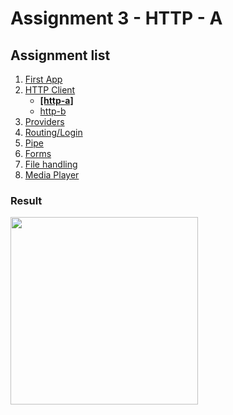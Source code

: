 # Assignment 3 - HTTP - A

## Assignment list
1. [First App](https://github.com/joonasmkauppinen/first-ionic-app/tree/master)
2. [HTTP Client](https://github.com/joonasmkauppinen/first-ionic-app/tree/http-a)
   - **[[http-a]](https://github.com/joonasmkauppinen/first-ionic-app/tree/http-a)**
   - [http-b](https://github.com/joonasmkauppinen/first-ionic-app/tree/http-b)
3. [Providers](https://github.com/joonasmkauppinen/first-ionic-app/tree/ionic-providers)
4. [Routing/Login](https://github.com/joonasmkauppinen/first-ionic-app/tree/ionic-navigation-login)
5. [Pipe](https://github.com/joonasmkauppinen/first-ionic-app/tree/ionic-pipes-task-a)
6. [Forms](https://github.com/joonasmkauppinen/first-ionic-app/tree/ionic-forms)
7. [File handling]()
8. [Media Player]()

### Result
<img src="https://user-images.githubusercontent.com/28673805/51282082-e404b200-19ec-11e9-9363-f64bf6778a11.png" width="300">

